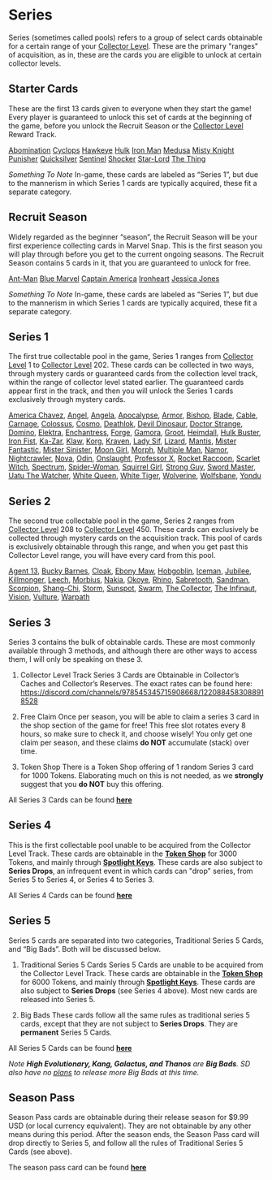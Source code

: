 # Series

Series (sometimes called pools) refers to a group of select cards obtainable for a certain range of your [Collector Level](<https://discord.com/channels/978545345715908668/1222016131754229893/1222017229227556884>). These are the primary "ranges" of acquisition, as in, these are the cards you are eligible to unlock at certain collector levels.

## Starter Cards
These are the first 13 cards given to everyone when they start the game! Every player is guaranteed to unlock this set of cards at the beginning of the game, before you unlock the Recruit Season or the [Collector Level](<https://discord.com/channels/978545345715908668/1222016131754229893/1222017229227556884>) Reward Track.

[Abomination](<https://snap.fan/cards/Abomination/>)
[Cyclops](<https://snap.fan/cards/Cyclops/>)
[Hawkeye](<https://snap.fan/cards/Hawkeye/>)
[Hulk](<https://snap.fan/cards/Hulk/>)
[Iron Man](<https://snap.fan/cards/IronMan/>)
[Medusa](<https://snap.fan/cards/Medusa/>)
[Misty Knight](<https://snap.fan/cards/MistyKnight/>)
[Punisher](<https://snap.fan/cards/Punisher/>)
[Quicksilver](<https://snap.fan/cards/Quicksilver/>)
[Sentinel](<https://snap.fan/cards/Sentinel/>)
[Shocker](<https://snap.fan/cards/Shocker/>)
[Star-Lord](<https://snap.fan/cards/Starlord/>)
[The Thing](<https://snap.fan/cards/TheThing/>)

*Something To Note*
In-game, these cards are labeled as “Series 1”, but due to the mannerism in which Series 1 cards are typically acquired, these fit a separate category.

## Recruit Season
Widely regarded as the beginner “season”, the Recruit Season will be your first experience collecting cards in Marvel Snap. This is the first season you will play through before you get to the current ongoing seasons. The Recruit Season contains 5 cards in it, that you are guaranteed to unlock for free.

[Ant-Man](<https://snap.fan/cards/AntMan/>)
[Blue Marvel](<https://snap.fan/cards/BlueMarvel/>)
[Captain America](<https://snap.fan/cards/CaptainAmerica/>)
[Ironheart](<https://snap.fan/cards/Ironheart/>)
[Jessica Jones](<https://snap.fan/cards/JessicaJones/>)


*Something To Note*
In-game, these cards are labeled as “Series 1”, but due to the mannerism in which Series 1 cards are typically acquired, these fit a separate category.

## Series 1
The first true collectable pool in the game, Series 1 ranges from [Collector Level](<https://discord.com/channels/978545345715908668/1222016131754229893/1222017229227556884>) 1 to [Collector Level](<https://discord.com/channels/978545345715908668/1222016131754229893/1222017229227556884>) 202. These cards can be collected in two ways, through mystery cards or guaranteed cards from the collection level track, within the range of collector level stated earlier. The guaranteed cards appear first in the track, and then you will unlock the Series 1 cards exclusively through mystery cards.

[America Chavez](<https://snap.fan/cards/AmericaChavez/>), [Angel](<https://snap.fan/cards/Angel/>), [Angela](<https://snap.fan/cards/Angela/>), [Apocalypse](<https://snap.fan/cards/Apocalypse/>), [Armor](<https://snap.fan/cards/Armor/>), [Bishop](<https://snap.fan/cards/Bishop/>), [Blade](<https://snap.fan/cards/Blade/>), [Cable](<https://snap.fan/cards/Cable/>), [Carnage](<https://snap.fan/cards/Carnage/>), [Colossus](<https://snap.fan/cards/Colossus/>), [Cosmo](<https://snap.fan/cards/Cosmo/>), [Deathlok](<https://snap.fan/cards/Deathlok/>), [Devil Dinosaur](<https://snap.fan/cards/DevilDinosaur/>), [Doctor Strange](<https://snap.fan/cards/DoctorStrange/>), [Domino](<https://snap.fan/cards/Domino/>), [Elektra](<https://snap.fan/cards/Elektra/>), [Enchantress](<https://snap.fan/cards/Enchantress/>), [Forge](<https://snap.fan/cards/Forge/>), [Gamora](<https://snap.fan/cards/Gamora/>), [Groot](<https://snap.fan/cards/Groot/>), [Heimdall](<https://snap.fan/cards/Heimdall/>), [Hulk Buster](<https://snap.fan/cards/Hulkbuster/>), [Iron Fist](<https://snap.fan/cards/IronFist/>), [Ka-Zar](<https://snap.fan/cards/KaZar/>), [Klaw](<https://snap.fan/cards/Klaw/>), [Korg](<https://snap.fan/cards/Korg/>), [Kraven](<https://snap.fan/cards/Kraven/>), [Lady Sif](<https://snap.fan/cards/LadySif/>), [Lizard](<https://snap.fan/cards/Lizard/>), [Mantis](<https://snap.fan/cards/Mantis/>), [Mister Fantastic](<https://snap.fan/cards/MrFantastic/>), [Mister Sinister](<https://snap.fan/cards/MrSinister/>), [Moon Girl](<https://snap.fan/cards/MoonGirl/>), [Morph](<https://snap.fan/cards/Morph/>), [Multiple Man](<https://snap.fan/cards/MultipleMan/>), [Namor](<https://snap.fan/cards/Namor/>), [Nightcrawler](<https://snap.fan/cards/Nightcrawler/>), [Nova](<https://snap.fan/cards/Nova/>), [Odin](<https://snap.fan/cards/Odin/>), [Onslaught](<https://snap.fan/cards/Onslaught/>), [Professor X](<https://snap.fan/cards/ProfessorX/>), [Rocket Raccoon](<https://snap.fan/cards/RocketRaccoon/>), [Scarlet Witch](<https://snap.fan/cards/ScarletWitch/>), [Spectrum](<https://snap.fan/cards/Spectrum/>), [Spider-Woman](<https://snap.fan/cards/SpiderWoman/>), [Squirrel Girl](<https://snap.fan/cards/SquirrelGirl/>), [Strong Guy](<https://snap.fan/cards/StrongGuy/>), [Sword Master](<https://snap.fan/cards/SwordMaster/>), [Uatu The Watcher](<https://snap.fan/cards/Uatu/>), [White Queen](<https://snap.fan/cards/WhiteQueen/>), [White Tiger](<https://snap.fan/cards/WhiteTiger/>), [Wolverine](<https://snap.fan/cards/Wolverine/>), [Wolfsbane](<https://snap.fan/cards/Wolfsbane/>), [Yondu](<https://snap.fan/cards/Yondu/>)

## Series 2
The second true collectable pool in the game, Series 2 ranges from [Collector Level](<https://discord.com/channels/978545345715908668/1222016131754229893/1222017229227556884>) 208 to [Collector Level](<https://discord.com/channels/978545345715908668/1222016131754229893/1222017229227556884>) 450. These cards can exclusively be collected through mystery cards on the acquisition track. This pool of cards is exclusively obtainable through this range, and when you get past this Collector Level range, you will have every card from this pool.

[Agent 13](https://snap.fan/cards/Agent13/), [Bucky Barnes](https://snap.fan/cards/BuckyBarnes/), [Cloak](https://snap.fan/cards/Cloak/), [Ebony Maw](https://snap.fan/cards/EbonyMaw/), [Hobgoblin](https://snap.fan/cards/Hobgoblin/), [Iceman](https://snap.fan/cards/Iceman/), [Jubilee](https://snap.fan/cards/Jubilee/), [Killmonger](https://snap.fan/cards/Killmonger/), [Leech](https://snap.fan/cards/Leech/), [Morbius](https://snap.fan/cards/Morbius/), [Nakia](https://snap.fan/cards/Nakia/), [Okoye](https://snap.fan/cards/Okoye/), [Rhino](https://snap.fan/cards/Rhino/), [Sabretooth](https://snap.fan/cards/Sabretooth/), [Sandman](https://snap.fan/cards/Sandman/), [Scorpion](https://snap.fan/cards/Scorpion/), [Shang-Chi](https://snap.fan/cards/ShangChi/), [Storm](https://snap.fan/cards/Storm/), [Sunspot](https://snap.fan/cards/Sunspot/), [Swarm](https://snap.fan/cards/Swarm/), [The Collector](https://snap.fan/cards/TheCollector/), [The Infinaut](https://snap.fan/cards/Infinaut/), [Vision](https://snap.fan/cards/Vision/), [Vulture](https://snap.fan/cards/Vulture/), [Warpath](https://snap.fan/cards/Warpath/)

## Series 3
Series 3 contains the bulk of obtainable cards. These are most commonly available through 3 methods, and although there are other ways to access them, I will only be speaking on these 3.

1. Collector Level Track
Series 3 Cards are Obtainable in Collector’s Caches and Collector’s Reserves. The exact rates can be found here: https://discord.com/channels/978545345715908668/1220884583088918528

2. Free Claim
Once per season, you will be able to claim a series 3 card in the shop section of the game for free! This free slot rotates every 8 hours, so make sure to check it, and choose wisely! You only get one claim per season, and these claims **do NOT** accumulate (stack) over time.

3. Token Shop
There is a Token Shop offering of 1 random Series 3 card for 1000 Tokens. Elaborating much on this is not needed, as we **strongly** suggest that you **do NOT** buy this offering.

All Series 3 Cards can be found **[here](<https://snap.fan/cards/series/Series3/>)**

## Series 4
This is the first collectable pool unable to be acquired from the Collector Level Track. These cards are obtainable in the [**Token Shop**](<https://discord.com/channels/978545345715908668/1220491822971752519>) for 3000 Tokens, and mainly through [**Spotlight Keys**](<https://discord.com/channels/978545345715908668/1220491370272133181>). These cards are also subject to **Series Drops**, an infrequent event in which cards can "drop" series, from Series 5 to Series 4, or Series 4 to Series 3. 

All Series 4 Cards can be found **[here](<https://snap.fan/cards/series/Series4/>)**

## Series 5
Series 5 cards are separated into two categories, Traditional Series 5 Cards, and “Big Bads”. Both will be discussed below.

1. Traditional Series 5 Cards
Series 5 Cards are unable to be acquired from the Collector Level Track. These cards are obtainable in the [**Token Shop**](<https://discord.com/channels/978545345715908668/1220491822971752519>) for 6000 Tokens, and mainly through [**Spotlight Keys**](<https://discord.com/channels/978545345715908668/1220491370272133181>). These cards are also subject to **Series Drops** (see Series 4 above). Most new cards are released into Series 5.

2. Big Bads
These cards follow all the same rules as traditional series 5 cards, except that they are not subject to **Series Drops**. They are **permanent** Series 5 Cards.

All Series 5 Cards can be found **[here](<https://snap.fan/cards/series/Series5/>)**

*Note __High Evolutionary, Kang, Galactus, and Thanos__ are **Big Bads**. SD also have no [plans](<https://discord.com/channels/978545345715908668/1212148787779473468>) to release more Big Bads at this time.*

## Season Pass
Season Pass cards are obtainable during their release season for $9.99 USD (or local currency equivalent). They are not obtainable by any other means during this period. After the season ends, the Season Pass card will drop directly to Series 5, and follow all the rules of Traditional Series 5 Cards (see above).

The season pass card can be found **[here](<https://snap.fan/cards/series/SeasonPass/>)**
